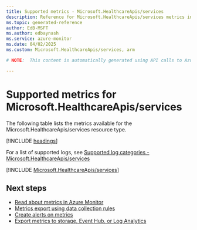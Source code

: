 ```yaml
---
title: Supported metrics - Microsoft.HealthcareApis/services
description: Reference for Microsoft.HealthcareApis/services metrics in Azure Monitor.
ms.topic: generated-reference
author: EdB-MSFT
ms.author: edbaynash
ms.service: azure-monitor
ms.date: 04/02/2025
ms.custom: Microsoft.HealthcareApis/services, arm

# NOTE:  This content is automatically generated using API calls to Azure. Any edits made on these files will be overwritten in the next run of the script. 

---
```


  
# Supported metrics for Microsoft.HealthcareApis/services
  
The following table lists the metrics available for the Microsoft.HealthcareApis/services resource type.  
  
  
[!INCLUDE [headings](~/reusable-content/ce-skilling/azure/includes/azure-monitor/reference/metrics/metrics-headings.md)]  
  
  
  
For a list of supported logs, see [Supported log categories - Microsoft.HealthcareApis/services](../supported-logs/microsoft-healthcareapis-services-logs.md)  
  
 

[!INCLUDE [Microsoft.HealthcareApis/services](~/reusable-content/ce-skilling/azure/includes/azure-monitor/reference/metrics/microsoft-healthcareapis-services-metrics-include.md)]  



## Next steps

- [Read about metrics in Azure Monitor](/azure/azure-monitor/data-platform)
- [Metrics export using data collection rules](/azure/azure-monitor/essentials/data-collection-metrics)
- [Create alerts on metrics](/azure/azure-monitor/alerts/alerts-overview)
- [Export metrics to storage, Event Hub, or Log Analytics](/azure/azure-monitor/essentials/platform-logs-overview)
